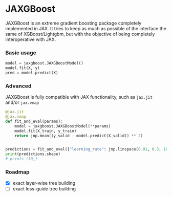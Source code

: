 # JAXGBoost

JAXGBoost is an extreme gradient boosting package completely implemented in JAX.
It tries to keep as much as possible of the interface the same of XGBoost/Lightgbm, but with the objective of being
completely interoperative with JAX.

### Basic usage

```python
model = jaxgboost.JAXGBoostModel()
model.fit(X, y)
pred = model.predict(X)
```

### Advanced

JAXGBoost is fully compatible with JAX functionality, such as `jax.jit` and/or `jax.vmap`

```python
@jax.jit
@jax.vmap
def fit_and_eval(params):
    model = jaxgboost.JAXGBoostModel(**params)
    model.fit(X_train, y_train)
    return jnp.mean((y_valid - model.predict(X_valid)) ** 2)


predictions = fit_and_eval({"learning_rate": jnp.linspace(0.01, 0.3, 10)})
print(predictions.shape)
# prints (10,)
```

### Roadmap

- [x] exact layer-wise tree building
- [ ] exact loss-guide tree building
